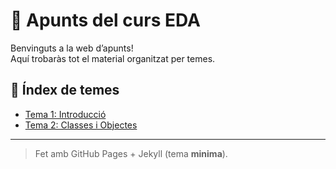 # 📘 Apunts del curs EDA

Benvinguts a la web d’apunts!  
Aquí trobaràs tot el material organitzat per temes.

## 📑 Índex de temes
- [Tema 1: Introducció](tema01-introduccio/index.md)
- [Tema 2: Classes i Objectes](tema02-classes/index.md)

---
> Fet amb GitHub Pages + Jekyll (tema **minima**).